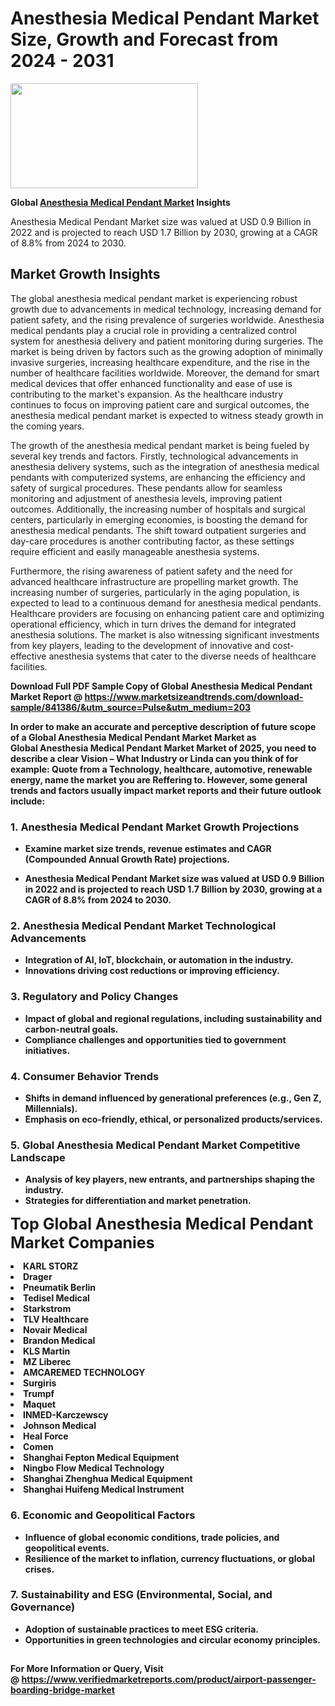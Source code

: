 <H1>Anesthesia Medical Pendant Market Size, Growth and Forecast from 2024 - 2031</H1><img class="aligncenter size-medium wp-image-584254" src="https://thirdeyenews.in/wp-content/uploads/2024/09/Global-Market-Research-300x168.jpeg" alt="" width="300" height="168" /><p><strong>Global&nbsp;<a href="https://www.marketsizeandtrends.com/download-sample/841386/&amp;utm_source=Pulse&amp;utm_medium=203">Anesthesia Medical Pendant Market</a> Insights</strong></p><p>Anesthesia Medical Pendant Market size was valued at USD 0.9 Billion in 2022 and is projected to reach USD 1.7 Billion by 2030, growing at a CAGR of 8.8% from 2024 to 2030.</p><p><h2>Market Growth Insights</h2> <p>The global anesthesia medical pendant market is experiencing robust growth due to advancements in medical technology, increasing demand for patient safety, and the rising prevalence of surgeries worldwide. Anesthesia medical pendants play a crucial role in providing a centralized control system for anesthesia delivery and patient monitoring during surgeries. The market is being driven by factors such as the growing adoption of minimally invasive surgeries, increasing healthcare expenditure, and the rise in the number of healthcare facilities worldwide. Moreover, the demand for smart medical devices that offer enhanced functionality and ease of use is contributing to the market's expansion. As the healthcare industry continues to focus on improving patient care and surgical outcomes, the anesthesia medical pendant market is expected to witness steady growth in the coming years.</p> <p><strong></strong></p> <p>The growth of the anesthesia medical pendant market is being fueled by several key trends and factors. Firstly, technological advancements in anesthesia delivery systems, such as the integration of anesthesia medical pendants with computerized systems, are enhancing the efficiency and safety of surgical procedures. These pendants allow for seamless monitoring and adjustment of anesthesia levels, improving patient outcomes. Additionally, the increasing number of hospitals and surgical centers, particularly in emerging economies, is boosting the demand for anesthesia medical pendants. The shift toward outpatient surgeries and day-care procedures is another contributing factor, as these settings require efficient and easily manageable anesthesia systems.</p> <p>Furthermore, the rising awareness of patient safety and the need for advanced healthcare infrastructure are propelling market growth. The increasing number of surgeries, particularly in the aging population, is expected to lead to a continuous demand for anesthesia medical pendants. Healthcare providers are focusing on enhancing patient care and optimizing operational efficiency, which in turn drives the demand for integrated anesthesia solutions. The market is also witnessing significant investments from key players, leading to the development of innovative and cost-effective anesthesia systems that cater to the diverse needs of healthcare facilities.</p> <p><strong></p><p><span class=""><strong>Download Full PDF Sample Copy of Global Anesthesia Medical Pendant Market Report</strong> @ <a href="https://www.marketsizeandtrends.com/download-sample/841386/&amp;utm_source=Pulse&amp;utm_medium=203" target="_blank">https://www.marketsizeandtrends.com/download-sample/841386/&amp;utm_source=Pulse&amp;utm_medium=203</a></span></p><p>In order to make an accurate and perceptive description of future scope of a Global&nbsp;Anesthesia Medical Pendant Market Market as Global&nbsp;Anesthesia Medical Pendant Market Market of 2025, you need to describe a clear Vision &ndash; What Industry or Linda can you think of for example: Quote from a Technology, healthcare, automotive, renewable energy, name the market you are Reffering to. However, some general trends and factors usually impact market reports and their future outlook include:</p><h3>1.&nbsp;<strong>Anesthesia Medical Pendant Market Growth Projections</strong></h3><ul><li>Examine market size trends, revenue estimates and CAGR (Compounded Annual Growth Rate) projections.</li><li><p>Anesthesia Medical Pendant Market size was valued at USD 0.9 Billion in 2022 and is projected to reach USD 1.7 Billion by 2030, growing at a CAGR of 8.8% from 2024 to 2030.</p></li></ul><h3>2.&nbsp;<strong>Anesthesia Medical Pendant Market Technological Advancements</strong></h3><ul><li>Integration of AI, IoT, blockchain, or automation in the industry.</li><li>Innovations driving cost reductions or improving efficiency.</li></ul><h3>3.&nbsp;<strong>Regulatory and Policy Changes</strong></h3><ul><li>Impact of global and regional regulations, including sustainability and carbon-neutral goals.</li><li>Compliance challenges and opportunities tied to government initiatives.</li></ul><h3>4.&nbsp;<strong>Consumer Behavior Trends</strong></h3><ul><li>Shifts in demand influenced by generational preferences (e.g., Gen Z, Millennials).</li><li>Emphasis on eco-friendly, ethical, or personalized products/services.</li></ul><h3>5.&nbsp;<strong>Global Anesthesia Medical Pendant Market Competitive Landscape</strong></h3><ul><li>Analysis of key players, new entrants, and partnerships shaping the industry.</li><li>Strategies for differentiation and market penetration.</li></ul><p data-pm-slice="1 1 []"><span style="color: inherit; font-family: inherit; font-size: 25px;">Top Global Anesthesia Medical Pendant Market Companies</span></p><div class="" data-test-id=""><p><li>KARL STORZ</li><li> Drager</li><li> Pneumatik Berlin</li><li> Tedisel Medical</li><li> Starkstrom</li><li> TLV Healthcare</li><li> Novair Medical</li><li> Brandon Medical</li><li> KLS Martin</li><li> MZ Liberec</li><li> AMCAREMED TECHNOLOGY</li><li> Surgiris</li><li> Trumpf</li><li> Maquet</li><li> INMED-Karczewscy</li><li> Johnson Medical</li><li> Heal Force</li><li> Comen</li><li> Shanghai Fepton Medical Equipment</li><li> Ningbo Flow Medical Technology</li><li> Shanghai Zhenghua Medical Equipment</li><li> Shanghai Huifeng Medical Instrument</li></p></div><h3>6.&nbsp;<strong>Economic and Geopolitical Factors</strong></h3><ul><li>Influence of global economic conditions, trade policies, and geopolitical events.</li><li>Resilience of the market to inflation, currency fluctuations, or global crises.</li></ul><h3>7.&nbsp;<strong>Sustainability and ESG (Environmental, Social, and Governance)</strong></h3><ul><li>Adoption of sustainable practices to meet ESG criteria.</li><li>Opportunities in green technologies and circular economy principles.</li></ul><h2><strong style="font-size: 14px;">For More Information or Query, Visit @&nbsp;</strong><a style="background-color: #ffffff; font-size: 14px;" href="https://www.marketsizeandtrends.com/report/anesthesia-medical-pendant-market/" target="_blank">https://www.verifiedmarketreports.com/product/airport-passenger-boarding-bridge-market</a></h2>
